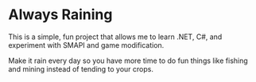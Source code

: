 # Always Raining

This is a simple, fun project that allows me to learn .NET, C#, and experiment with SMAPI and game modification.

Make it rain every day so you have more time to do fun things like fishing and mining instead of tending to your crops.
